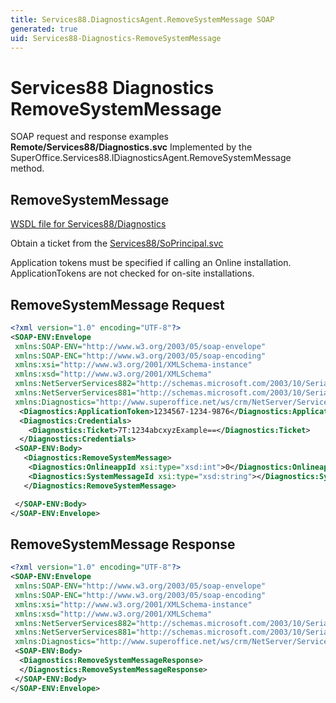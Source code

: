 ```yaml
---
title: Services88.DiagnosticsAgent.RemoveSystemMessage SOAP
generated: true
uid: Services88-Diagnostics-RemoveSystemMessage
---
```


# Services88 Diagnostics RemoveSystemMessage

SOAP request and response examples **Remote/Services88/Diagnostics.svc**
Implemented by the <see cref="M:SuperOffice.Services88.IDiagnosticsAgent.RemoveSystemMessage">SuperOffice.Services88.IDiagnosticsAgent.RemoveSystemMessage</see> method.

## RemoveSystemMessage





[WSDL file for Services88/Diagnostics](../Services88-Diagnostics.md)

Obtain a ticket from the [Services88/SoPrincipal.svc](../SoPrincipal/index.md)

Application tokens must be specified if calling an Online installation. ApplicationTokens are not checked for on-site installations.

## RemoveSystemMessage Request

```xml
<?xml version="1.0" encoding="UTF-8"?>
<SOAP-ENV:Envelope
 xmlns:SOAP-ENV="http://www.w3.org/2003/05/soap-envelope"
 xmlns:SOAP-ENC="http://www.w3.org/2003/05/soap-encoding"
 xmlns:xsi="http://www.w3.org/2001/XMLSchema-instance"
 xmlns:xsd="http://www.w3.org/2001/XMLSchema"
 xmlns:NetServerServices882="http://schemas.microsoft.com/2003/10/Serialization/Arrays"
 xmlns:NetServerServices881="http://schemas.microsoft.com/2003/10/Serialization/"
 xmlns:Diagnostics="http://www.superoffice.net/ws/crm/NetServer/Services88">
  <Diagnostics:ApplicationToken>1234567-1234-9876</Diagnostics:ApplicationToken>
  <Diagnostics:Credentials>
    <Diagnostics:Ticket>7T:1234abcxyzExample==</Diagnostics:Ticket>
  </Diagnostics:Credentials>
 <SOAP-ENV:Body>
   <Diagnostics:RemoveSystemMessage>
    <Diagnostics:OnlineappId xsi:type="xsd:int">0</Diagnostics:OnlineappId>
    <Diagnostics:SystemMessageId xsi:type="xsd:string"></Diagnostics:SystemMessageId>
   </Diagnostics:RemoveSystemMessage>

 </SOAP-ENV:Body>
</SOAP-ENV:Envelope>

```


## RemoveSystemMessage Response

```xml
<?xml version="1.0" encoding="UTF-8"?>
<SOAP-ENV:Envelope
 xmlns:SOAP-ENV="http://www.w3.org/2003/05/soap-envelope"
 xmlns:SOAP-ENC="http://www.w3.org/2003/05/soap-encoding"
 xmlns:xsi="http://www.w3.org/2001/XMLSchema-instance"
 xmlns:xsd="http://www.w3.org/2001/XMLSchema"
 xmlns:NetServerServices882="http://schemas.microsoft.com/2003/10/Serialization/Arrays"
 xmlns:NetServerServices881="http://schemas.microsoft.com/2003/10/Serialization/"
 xmlns:Diagnostics="http://www.superoffice.net/ws/crm/NetServer/Services88">
 <SOAP-ENV:Body>
  <Diagnostics:RemoveSystemMessageResponse>
  </Diagnostics:RemoveSystemMessageResponse>
 </SOAP-ENV:Body>
</SOAP-ENV:Envelope>

```

